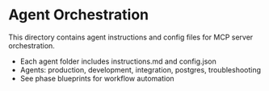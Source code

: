 # Agent Orchestration

This directory contains agent instructions and config files for MCP server orchestration.

- Each agent folder includes instructions.md and config.json
- Agents: production, development, integration, postgres, troubleshooting
- See phase blueprints for workflow automation
